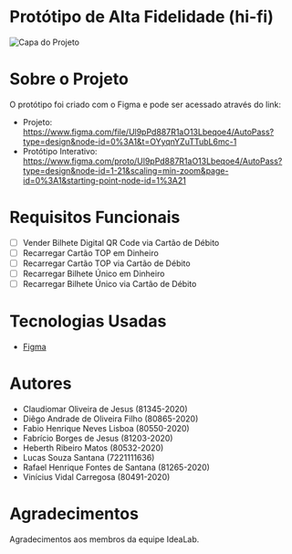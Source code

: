 # Protótipo de Alta Fidelidade (hi-fi)


![Capa do Projeto](https://media.discordapp.net/attachments/855591680103284736/1110348856610258944/image.png?width=720&height=513)

# Sobre o Projeto

O protótipo foi criado com o Figma e pode ser acessado através do link:
- Projeto: https://www.figma.com/file/Ul9pPd887R1aO13Lbeqoe4/AutoPass?type=design&node-id=0%3A1&t=OYyqnYZuTTubL6mc-1
- Protótipo Interativo: https://www.figma.com/proto/Ul9pPd887R1aO13Lbeqoe4/AutoPass?type=design&node-id=1-21&scaling=min-zoom&page-id=0%3A1&starting-point-node-id=1%3A21


# Requisitos Funcionais 

- [ ] Vender Bilhete Digital QR Code via Cartão de Débito
- [ ] Recarregar Cartão TOP em Dinheiro
- [ ] Recarregar Cartão TOP via Cartão de Débito
- [ ] Recarregar Bilhete Único em Dinheiro
- [ ] Recarregar Bilhete Único via Cartão de Débito

# Tecnologias Usadas

- [Figma](https://www.figma.com/)

# Autores

* Claudiomar Oliveira de Jesus (81345-2020)
* Diêgo Andrade de Oliveira Filho (80865-2020)
* Fabio Henrique Neves Lisboa (80550-2020)
* Fabrício Borges de Jesus (81203-2020)
* Heberth Ribeiro Matos (80532-2020)
* Lucas Souza Santana (7221111636)
* Rafael Henrique Fontes de Santana (81265-2020)
* Vinícius Vidal Carregosa (80491-2020)

# Agradecimentos

Agradecimentos aos membros da equipe IdeaLab.
